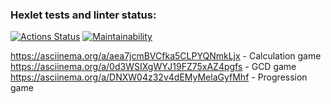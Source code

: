 ### Hexlet tests and linter status:
[![Actions Status](https://github.com/rubasia/frontend-project-lvl1/workflows/hexlet-check/badge.svg)](https://github.com/rubasia/frontend-project-lvl1/actions)
[![Maintainability](https://api.codeclimate.com/v1/badges/ea74ab8fdfbd9aa8d384/maintainability)](https://codeclimate.com/github/rubasia/frontend-project-lvl1/maintainability)

https://asciinema.org/a/aea7jcmBVCfka5CLPYQNmkLjx - Calculation game
https://asciinema.org/a/0d3WSIXgWYJ19FZ75xAZ4pgfs - GCD game
https://asciinema.org/a/DNXW04z32v4dEMyMelaGyfMhf - Progression game